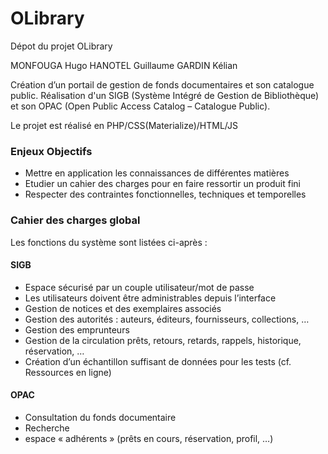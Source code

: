 # OLibrary
Dépot du projet OLibrary

MONFOUGA Hugo
HANOTEL Guillaume
GARDIN Kélian


Création d’un portail de gestion de fonds documentaires et son catalogue public. 
Réalisation d'un SIGB (Système Intégré de Gestion de Bibliothèque) et son OPAC (Open 
Public Access Catalog – Catalogue Public). 

Le projet est réalisé en PHP/CSS(Materialize)/HTML/JS

### Enjeux Objectifs
- Mettre en application les connaissances de différentes matières
- Etudier un cahier des charges pour en faire ressortir un produit fini
- Respecter des contraintes fonctionnelles, techniques et temporelles


### Cahier des charges global
Les fonctions du système sont listées ci-après : 

#### SIGB
- Espace sécurisé par un couple utilisateur/mot de passe
- Les utilisateurs doivent être administrables depuis l’interface
- Gestion de notices et des exemplaires associés
- Gestion des autorités : auteurs, éditeurs, fournisseurs, collections, … 
- Gestion des emprunteurs
- Gestion de la circulation prêts, retours, retards, rappels, historique, réservation, …
- Création d’un échantillon suffisant de données pour les tests (cf. Ressources en ligne)

#### OPAC
- Consultation du fonds documentaire
- Recherche
- espace « adhérents » (prêts en cours, réservation, profil, …)













